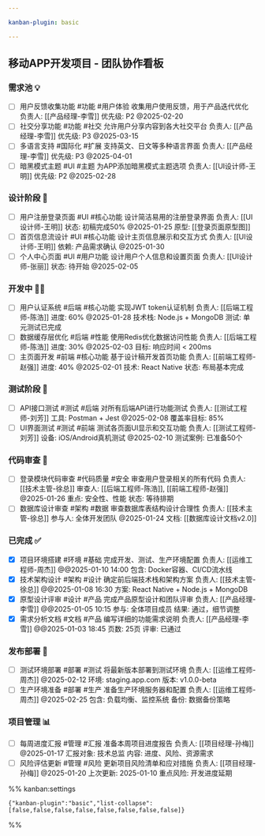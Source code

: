 ```yaml
---

kanban-plugin: basic

---
```


## 移动APP开发项目 - 团队协作看板

### 需求池 💡

- [ ] 用户反馈收集功能 #功能 #用户体验
  收集用户使用反馈，用于产品迭代优化
  负责人: [[产品经理-李雪]]
  优先级: P2
  @2025-02-20
- [ ] 社交分享功能 #功能 #社交
  允许用户分享内容到各大社交平台
  负责人: [[产品经理-李雪]]
  优先级: P3
  @2025-03-15
- [ ] 多语言支持 #国际化 #扩展
  支持英文、日文等多种语言界面
  负责人: [[产品经理-李雪]]
  优先级: P3
  @2025-04-01
- [ ] 暗黑模式主题 #UI #主题
  为APP添加暗黑模式主题选项
  负责人: [[UI设计师-王明]]
  优先级: P2
  @2025-02-28

### 设计阶段 🎨

- [ ] 用户注册登录页面 #UI #核心功能
  设计简洁易用的注册登录界面
  负责人: [[UI设计师-王明]]
  状态: 初稿完成50%
  @2025-01-25
  原型: [[登录页面原型图]]
- [ ] 首页信息流设计 #UI #核心功能
  设计主页信息展示和交互方式
  负责人: [[UI设计师-王明]]
  依赖: 产品需求确认
  @2025-01-30
- [ ] 个人中心页面 #UI #用户功能
  设计用户个人信息和设置页面
  负责人: [[UI设计师-张丽]]
  状态: 待开始
  @2025-02-05

### 开发中 👨‍💻

- [ ] 用户认证系统 #后端 #核心功能
  实现JWT token认证机制
  负责人: [[后端工程师-陈浩]]
  进度: 60%
  @2025-01-28
  技术栈: Node.js + MongoDB
  测试: 单元测试已完成
- [ ] 数据缓存层优化 #后端 #性能
  使用Redis优化数据访问性能
  负责人: [[后端工程师-陈浩]]
  进度: 30%
  @2025-02-03
  目标: 响应时间 < 200ms
- [ ] 主页面开发 #前端 #核心功能
  基于设计稿开发首页功能
  负责人: [[前端工程师-赵强]]
  进度: 40%
  @2025-02-01
  技术: React Native
  状态: 布局基本完成

### 测试阶段 🧪

- [ ] API接口测试 #测试 #后端
  对所有后端API进行功能测试
  负责人: [[测试工程师-刘芳]]
  工具: Postman + Jest
  @2025-02-08
  覆盖率目标: 85%
- [ ] UI界面测试 #测试 #前端
  测试各页面UI显示和交互功能
  负责人: [[测试工程师-刘芳]]
  设备: iOS/Android真机测试
  @2025-02-10
  测试案例: 已准备50个

### 代码审查 👀

- [ ] 登录模块代码审查 #代码质量 #安全
  审查用户登录相关的所有代码
  负责人: [[技术主管-徐总]]
  审查人: [[后端工程师-陈浩]], [[前端工程师-赵强]]
  @2025-01-26
  重点: 安全性、性能
  状态: 等待排期
- [ ] 数据库设计审查 #架构 #数据
  审查数据库表结构设计合理性
  负责人: [[技术主管-徐总]]
  参与人: 全体开发团队
  @2025-01-24
  文档: [[数据库设计文档v2.0]]

### 已完成 ✅

- [x] 项目环境搭建 #环境 #基础
  完成开发、测试、生产环境配置
  负责人: [[运维工程师-周杰]]
  @@2025-01-10 14:00
  包含: Docker容器、CI/CD流水线
- [x] 技术架构设计 #架构 #设计
  确定前后端技术栈和架构方案
  负责人: [[技术主管-徐总]]
  @@2025-01-08 16:30
  方案: React Native + Node.js + MongoDB
- [x] 原型设计评审 #设计 #产品
  完成产品原型设计和团队评审
  负责人: [[产品经理-李雪]]
  @@2025-01-05 10:15
  参与: 全体项目成员
  结果: 通过，细节调整
- [x] 需求分析文档 #文档 #产品
  编写详细的功能需求说明
  负责人: [[产品经理-李雪]]
  @@2025-01-03 18:45
  页数: 25页
  评审: 已通过

### 发布部署 🚀

- [ ] 测试环境部署 #部署 #测试
  将最新版本部署到测试环境
  负责人: [[运维工程师-周杰]]
  @2025-02-12
  环境: staging.app.com
  版本: v1.0.0-beta
- [ ] 生产环境准备 #部署 #生产
  准备生产环境服务器和配置
  负责人: [[运维工程师-周杰]]
  @2025-02-25
  包含: 负载均衡、监控系统
  备份: 数据备份策略

### 项目管理 📊

- [ ] 每周进度汇报 #管理 #汇报
  准备本周项目进度报告
  负责人: [[项目经理-孙梅]]
  @2025-01-17
  汇报对象: 技术总监
  内容: 进度、风险、资源需求
- [ ] 风险评估更新 #管理 #风险
  更新项目风险清单和应对措施
  负责人: [[项目经理-孙梅]]
  @2025-01-20
  上次更新: 2025-01-10
  重点风险: 开发进度延期

%% kanban:settings
```
{"kanban-plugin":"basic","list-collapse":[false,false,false,false,false,false,false,false]}
```
%% 